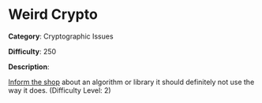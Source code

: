 # Weird Crypto

**Category**: Cryptographic Issues

**Difficulty**: 250

**Description**:

<a href="/#/contact">Inform the shop</a> about an algorithm or library it should definitely not use the way it does. (Difficulty Level: 2)
